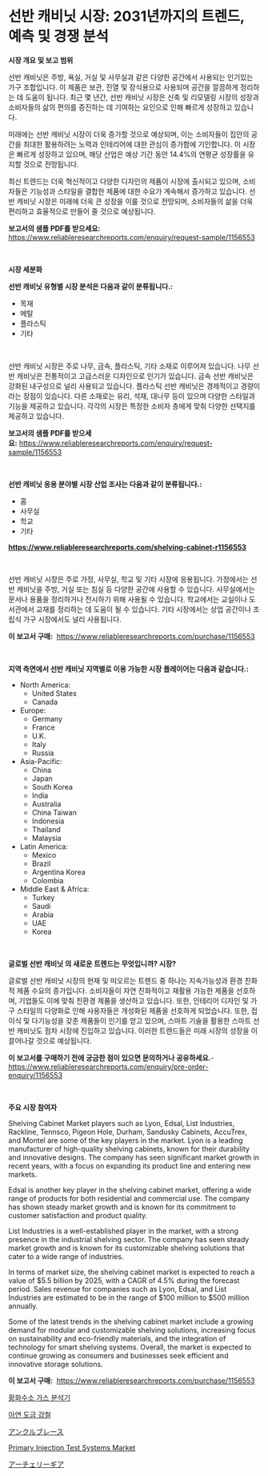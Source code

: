 <p><h1>선반 캐비닛 시장: 2031년까지의 트렌드, 예측 및 경쟁 분석</h1></p><p><strong>시장 개요 및 보고 범위</strong></p>
<p><p>선반 캐비닛은 주방, 욕실, 거실 및 사무실과 같은 다양한 공간에서 사용되는 인기있는 가구 조합입니다. 이 제품은 보관, 진열 및 장식용으로 사용되며 공간을 깔끔하게 정리하는 데 도움이 됩니다. 최근 몇 년간, 선반 캐비닛 시장은 신축 및 리모델링 시장의 성장과 소비자들의 삶의 편의를 증진하는 데 기여하는 요인으로 인해 빠르게 성장하고 있습니다. </p><p>미래에는 선반 캐비닛 시장이 더욱 증가할 것으로 예상되며, 이는 소비자들이 집안의 공간을 최대한 활용하려는 노력과 인테리어에 대한 관심이 증가함에 기인합니다. 이 시장은 빠르게 성장하고 있으며, 해당 산업은 예상 기간 동안 14.4%의 연평균 성장률을 유지할 것으로 전망됩니다. </p><p>최신 트렌드는 더욱 혁신적이고 다양한 디자인의 제품이 시장에 출시되고 있으며, 소비자들은 기능성과 스타일을 결합한 제품에 대한 수요가 계속해서 증가하고 있습니다. 선반 캐비닛 시장은 미래에 더욱 큰 성장을 이룰 것으로 전망되며, 소비자들의 삶을 더욱 편리하고 효율적으로 만들어 줄 것으로 예상됩니다.</p></p>
<p><strong>보고서의 샘플 PDF를 받으세요:</strong> <a href="https://www.reliableresearchreports.com/enquiry/request-sample/1156553">https://www.reliableresearchreports.com/enquiry/request-sample/1156553</a></p>
<p>&nbsp;</p>
<p><strong>시장 세분화</strong></p>
<p><strong>선반 캐비닛 유형별 시장 분석은 다음과 같이 분류됩니다.:</strong></p>
<p><ul><li>목재</li><li>메탈</li><li>플라스틱</li><li>기타</li></ul></p>
<p>&nbsp;</p>
<p><p>선반 캐비닛 시장은 주로 나무, 금속, 플라스틱, 기타 소재로 이루어져 있습니다. 나무 선반 캐비닛은 전통적이고 고급스러운 디자인으로 인기가 있습니다. 금속 선반 캐비닛은 강화된 내구성으로 널리 사용되고 있습니다. 플라스틱 선반 캐비닛은 경제적이고 경량이라는 장점이 있습니다. 다른 소재로는 유리, 석재, 대나무 등이 있으며 다양한 스타일과 기능을 제공하고 있습니다. 각각의 시장은 특정한 소비자 층에게 맞춰 다양한 선택지를 제공하고 있습니다.</p></p>
<p><strong>보고서의 샘플 PDF를 받으세요:</strong>&nbsp;<a href="https://www.reliableresearchreports.com/enquiry/request-sample/1156553">https://www.reliableresearchreports.com/enquiry/request-sample/1156553</a></p>
<p>&nbsp;</p>
<p><strong> 선반 캐비닛 응용 분야별 시장 산업 조사는 다음과 같이 분류됩니다.:</strong></p>
<p><ul><li>홈</li><li>사무실</li><li>학교</li><li>기타</li></ul></p>
<p><strong><a href="https://www.reliableresearchreports.com/shelving-cabinet-r1156553">https://www.reliableresearchreports.com/shelving-cabinet-r1156553</a></strong></p>
<p>&nbsp;</p>
<p><p>선반 캐비닛 시장은 주로 가정, 사무실, 학교 및 기타 시장에 응용됩니다. 가정에서는 선반 캐비닛을 주방, 거실 또는 침실 등 다양한 공간에 사용할 수 있습니다. 사무실에서는 문서나 용품을 정리하거나 전시하기 위해 사용될 수 있습니다. 학교에서는 교실이나 도서관에서 교재를 정리하는 데 도움이 될 수 있습니다. 기타 시장에서는 상업 공간이나 조립식 가구 시장에서도 널리 사용됩니다.</p></p>
<p><strong>이 보고서 구매:</strong>&nbsp; <a href="https://www.reliableresearchreports.com/purchase/1156553">https://www.reliableresearchreports.com/purchase/1156553</a></p>
<p>&nbsp;</p>
<p><strong>지역 측면에서 선반 캐비닛 지역별로 이용 가능한 시장 플레이어는 다음과 같습니다.:</strong></p>
<p><ul>
    <li>
        North America:
        <ul>
            <li>United States</li>
            <li>Canada</li>
        </ul>
    </li>
    <li>
        Europe:
        <ul>
            <li>Germany</li>
            <li>France</li>
            <li>U.K.</li>
            <li>Italy</li>
            <li>Russia</li>
        </ul>
    </li>
    <li>
        Asia-Pacific:
        <ul>
            <li>China</li>
            <li>Japan</li>
            <li>South Korea</li>
            <li>India</li>
            <li>Australia</li>
            <li>China Taiwan</li>
            <li>Indonesia</li>
            <li>Thailand</li>
            <li>Malaysia</li>
        </ul>
    </li>
    <li>
        Latin America:
        <ul>
            <li>Mexico</li>
            <li>Brazil</li>
            <li>Argentina Korea</li>
            <li>Colombia</li>
        </ul>
    </li>
    <li>
        Middle East & Africa:
        <ul>
            <li>Turkey</li>
            <li>Saudi</li>
            <li>Arabia</li>
            <li>UAE</li>
            <li>Korea</li>
        </ul>
    </li>
    </ul></p>
<p>&nbsp;</p>
<p><strong>글로벌 선반 캐비닛 의 새로운 트렌드는 무엇입니까? 시장?</strong></p>
<p><p>글로벌 선반 캐비닛 시장의 현재 및 떠오르는 트렌드 중 하나는 지속가능성과 환경 친화적 제품 수요의 증가입니다. 소비자들이 자연 친화적이고 재활용 가능한 제품을 선호하며, 기업들도 이에 맞춰 친환경 제품을 생산하고 있습니다. 또한, 인테리어 디자인 및 가구 스타일의 다양화로 인해 사용자들은 개성화된 제품을 선호하게 되었습니다. 또한, 접이식 및 다기능성을 갖춘 제품들이 인기를 얻고 있으며, 스마트 기술을 활용한 스마트 선반 캐비닛도 점차 시장에 진입하고 있습니다. 이러한 트렌드들은 미래 시장의 성장을 이끌어나갈 것으로 예상됩니다.</p></p>
<p><strong>이 보고서를 구매하기 전에 궁금한 점이 있으면 문의하거나 공유하세요.</strong>- <a href="https://www.reliableresearchreports.com/enquiry/pre-order-enquiry/1156553">https://www.reliableresearchreports.com/enquiry/pre-order-enquiry/1156553</a></p>
<p>&nbsp;</p>
<p><strong>주요 시장 참여자</strong></p>
<p><p>Shelving Cabinet Market players such as Lyon, Edsal, List Industries, Rackline, Tennsco, Pigeon Hole, Durham, Sandusky Cabinets, AccuTrex, and Montel are some of the key players in the market. Lyon is a leading manufacturer of high-quality shelving cabinets, known for their durability and innovative designs. The company has seen significant market growth in recent years, with a focus on expanding its product line and entering new markets.</p><p>Edsal is another key player in the shelving cabinet market, offering a wide range of products for both residential and commercial use. The company has shown steady market growth and is known for its commitment to customer satisfaction and product quality.</p><p>List Industries is a well-established player in the market, with a strong presence in the industrial shelving sector. The company has seen steady market growth and is known for its customizable shelving solutions that cater to a wide range of industries.</p><p>In terms of market size, the shelving cabinet market is expected to reach a value of $5.5 billion by 2025, with a CAGR of 4.5% during the forecast period. Sales revenue for companies such as Lyon, Edsal, and List Industries are estimated to be in the range of $100 million to $500 million annually.</p><p>Some of the latest trends in the shelving cabinet market include a growing demand for modular and customizable shelving solutions, increasing focus on sustainability and eco-friendly materials, and the integration of technology for smart shelving systems. Overall, the market is expected to continue growing as consumers and businesses seek efficient and innovative storage solutions.</p></p>
<p><strong>이 보고서 구매:</strong>&nbsp;&nbsp;<a href="https://www.reliableresearchreports.com/purchase/1156553">https://www.reliableresearchreports.com/purchase/1156553</a></p>
<p><p><a href="https://github.com/KellyLyncyh543964/Market-Research-Report-List-1/blob/main/771365764980.md">황화수소 가스 분석기</a></p><p><a href="https://github.com/rcabello548/Market-Research-Report-List-1/blob/main/993708664983.md">아연 도금 강철</a></p><p><a href="https://github.com/schmahlson/Market-Research-Report-List-1/blob/main/895784462159.md">アンクルブレース</a></p><p><a href="https://github.com/luckyshygirl/Market-Research-Report-List-4/blob/main/primary-injection-test-systems-market.md">Primary Injection Test Systems Market</a></p><p><a href="https://github.com/TerrellConn/Market-Research-Report-List-1/blob/main/782297262160.md">アーチェリーギア</a></p></p>